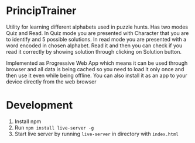 # PrincipTrainer #

Utility for learning different alphabets used in puzzle hunts. Has two modes Quiz and Read. In Quiz mode you are presented with Character that you are to identify and 5 possible solutions. In read mode you are presented with a word encoded in chosen alphabet. Read it and then you can check if you read it correctly by showing solution through clicking on Solution button.

Implemented as Progressive Web App which means it can be used through browser and all data is being cached so you need to load it only once and then use it even while being offline. You can also install it as an app to your device directly from the web browser

# Development #
 
1. Install npm
2. Run `npm install live-server -g`
3. Start live server by running `live-server` in directory with `index.html`
